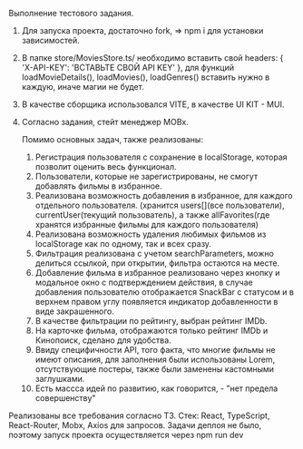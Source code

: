 Выполнение тестового задания.

1. Для запуска проекта, достаточно fork, => npm i для установки зависимостей.

2. В папке store/MoviesStore.ts/ необходимо вставить свой  headers: { 'X-API-KEY': 'ВСТАВЬТЕ СВОЙ API KEY' }, для функций loadMovieDetails(), loadMovies(), loadGenres() вставить нужно в каждую, иначе магии не будет.

3. В качестве сборщика использовался VITE, в качестве UI KIT - MUI.

4. Согласно задания, стейт менеджер MOBx.

   Помимо основных задач, также реализованы:

   1. Регистрация пользователя с сохранение в localStorage, которая позволит оценить весь функционал.
   2. Пользователи, которые не зарегистрированы, не смогут добавлять фильмы в избранное.
   3. Реализована возможность добавления в избранное, для каждого отдельного пользователя. (хранится users[](все пользователи), currentUser(текущий пользователь), а также allFavorites(где хранятся избранные фильмы для каждого пользователя)
   4. Реализована возможность удаления любимых фильмов из localStorage как по одному, так и всех сразу.
   5. Фильтрация реализована с учетом searchParameters, можно делиться ссылкой, при открытии, фильтра остаются на месте.
   6. Добавление фильма в избранное реализовано через кнопку и модальное окно с подтверждением действия, в случае добавления пользователю отображается SnackBar с статусом и в верхнем правом углу появляется индикатор добавленности в виде закрашенного.
   7. В качестве фильтрации по рейтингу, выбран рейтинг IMDb.
   8. На карточке фильма, отображаются только рейтинг IMDb и Кинопоиск, сделано для удобства.
   9. Ввиду специфичности API, того факта, что многие фильмы не имеют описания, для заполнения были использованы Lorem, отсутствующие постеры, также были заменены кастомными заглушками.
   10. Есть массса идей по развитию, как говорится, - "нет предела совершенству"

Реализованы все требования согласно ТЗ.
Стек: React, TypeScript, React-Router, Mobx, Axios для запросов.
Задачи деплоя не было, поэтому запуск проекта осуществляется через npm run dev
